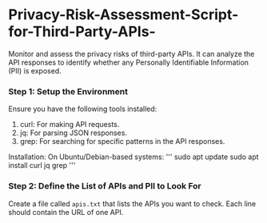 # Privacy-Risk-Assessment-Script-for-Third-Party-APIs-
Monitor and assess the privacy risks of third-party APIs. It can analyze the API responses to identify whether any Personally Identifiable Information (PII) is exposed.

### Step 1: Setup the Environment
Ensure you have the following tools installed:

1. curl: For making API requests.
2. jq: For parsing JSON responses.
3. grep: For searching for specific patterns in the API responses.

Installation:
On Ubuntu/Debian-based systems:
'''
sudo apt update
sudo apt install curl jq grep
'''

### Step 2: Define the List of APIs and PII to Look For
Create a file called ``` apis.txt ``` that lists the APIs you want to check. Each line should contain the URL of one API.


